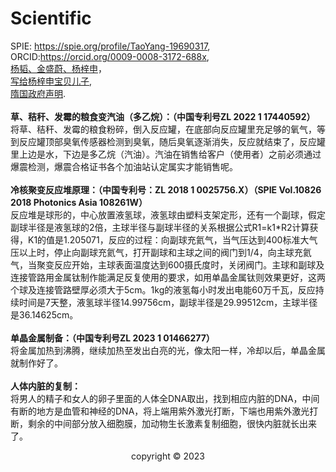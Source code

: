 # Scientific
<p>SPIE: <a rel="noreferrer noopener" href="https://spie.org/profile/TaoYang-19690317?SSO=1" target="_blank">https://spie.org/profile/TaoYang-19690317</a>,<br>ORCID:<a rel="noreferrer noopener" href="https://orcid.org/0009-0008-3172-688x" target="_blank">https://orcid.org/0009-0008-3172-688x</a>,<br><a rel="noreferrer noopener" href="http://sui.earth" target="_blank">杨韬、金盛蔚、杨梓申</a>，<br><a rel="noreferrer noopener" href="https://dasui.space" target="_blank">写给杨梓申宝贝儿子</a>,<br><a rel="noreferrer noopener" href="http://dasui.earth" target="_blank">隋国政府声明</a>.<br><br><strong>草、秸秆、发霉的粮食变汽油（多乙烷）：（中国专利号ZL 2022 1 17440592）</strong><br>将草、秸秆、发霉的粮食粉碎，倒入反应罐，在底部向反应罐里充足够的氧气，等到反应罐顶部臭氧传感器检测到臭氧，随后臭氧逐渐消失，反应就结束了，反应罐里上边是水，下边是多乙烷（汽油）。汽油在销售给客户（使用者）之前必须通过爆震检测，爆震合格证书各个加油站认定属实才能销售呢。<br><br><strong>冷核聚变反应堆原理：（中国专利号：ZL 2018 1 0025756.X）（SPIE Vol.10826 2018 Photonics Asia 108261W）</strong><br>反应堆是球形的，中心放置液氢球，液氢球由塑料支架定形，还有一个副球，假定副球半径是液氢球的2倍，主球半径与副球半径的关系根据公式R1=k1*R2计算获得，K1的值是1.205071，反应的过程：向副球充氦气，当气压达到400标准大气压以上时，停止向副球充氦气，打开副球和主球之间的阀门到1/4，向主球充氦气，当聚变反应开始，主球表面温度达到600摄氏度时，关闭阀门。主球和副球及连接管路用金属钛制作能满足反复使用的要求，如用单晶金属钛则效果更好，这两个球及连接管路壁厚必须大于5cm。1kg的液氢每小时发出电能60万千瓦，反应持续时间是7天整，液氢球半径14.99756cm，副球半径是29.99512cm，主球半径是36.14625cm。<br><br><strong>单晶金属制备：（中国专利号ZL 2023 1 01466277）</strong><br>将金属加热到沸腾，继续加热至发出白亮的光，像太阳一样，冷却以后，单晶金属就制作好了。<br><br><strong>人体内脏的复制：</strong><br>将男人的精子和女人的卵子里面的人体全DNA取出，找到相应内脏的DNA，中间有断的地方是血管和神经的DNA，将上端用紫外激光打断，下端也用紫外激光打断，剩余的中间部分放入细胞膜，加动物生长激素复制细胞，很快内脏就长出来了。<center>copyright © 2023</center></p>
